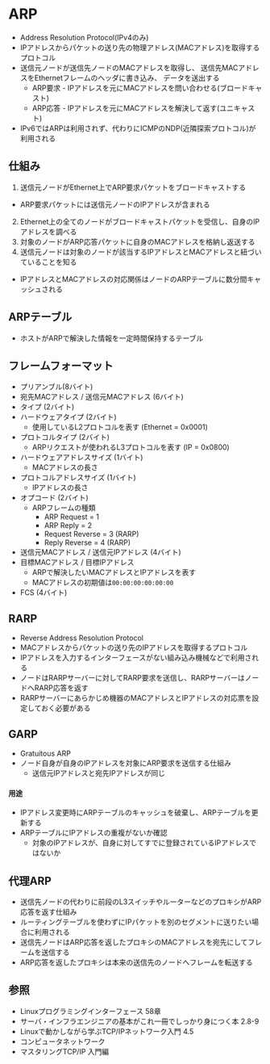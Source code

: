 # ARP
- Address Resolution Protocol(IPv4のみ)
- IPアドレスからパケットの送り先の物理アドレス(MACアドレス)を取得するプロトコル
- 送信元ノードが送信先ノードのMACアドレスを取得し、
  送信先MACアドレスをEthernetフレームのヘッダに書き込み、
  データを送出する
  - ARP要求 - IPアドレスを元にMACアドレスを問い合わせる(ブロードキャスト)
  - ARP応答 - IPアドレスを元にMACアドレスを解決して返す(ユニキャスト)
- IPv6ではARPは利用されず、代わりにICMPのNDP(近隣探索プロトコル)が利用される

## 仕組み
1. 送信元ノードがEthernet上でARP要求パケットをブロードキャストする
  - ARP要求パケットには送信元ノードのIPアドレスが含まれる
2. Ethernet上の全てのノードがブロードキャストパケットを受信し、自身のIPアドレスを調べる
3. 対象のノードがARP応答パケットに自身のMACアドレスを格納し返送する
4. 送信元ノードは対象のノードが該当するIPアドレスとMACアドレスと紐づいていることを知る
  - IPアドレスとMACアドレスの対応関係はノードのARPテーブルに数分間キャッシュされる

## ARPテーブル
- ホストがARPで解決した情報を一定時間保持するテーブル

## フレームフォーマット
- プリアンブル(8バイト)
- 宛先MACアドレス / 送信元MACアドレス (6バイト)
- タイプ (2バイト)
- ハードウェアタイプ (2バイト)
  - 使用しているL2プロトコルを表す (Ethernet = 0x0001)
- プロトコルタイプ (2バイト)
  - ARPリクエストが使われるL3プロトコルを表す (IP = 0x0800)
- ハードウェアアドレスサイズ (1バイト)
  - MACアドレスの長さ
- プロトコルアドレスサイズ (1バイト)
  - IPアドレスの長さ
- オプコード (2バイト)
  - ARPフレームの種類
    - ARP Request = 1
    - ARP Reply = 2
    - Request Reverse = 3 (RARP)
    - Reply Reverse = 4 (RARP)
- 送信元MACアドレス / 送信元IPアドレス (4バイト)
- 目標MACアドレス / 目標IPアドレス
  - ARPで解決したいMACアドレスとIPアドレスを表す
  - MACアドレスの初期値は`00:00:00:00:00:00`
- FCS (4バイト)

## RARP
- Reverse Address Resolution Protocol
- MACアドレスからパケットの送り先のIPアドレスを取得するプロトコル
- IPアドレスを入力するインターフェースがない組み込み機械などで利用される
- ノードはRARPサーバーに対してRARP要求を送信し、RARPサーバーはノードへRARP応答を返す
- RARPサーバーにあらかじめ機器のMACアドレスとIPアドレスの対応票を設定しておく必要がある

## GARP
- Gratuitous ARP
- ノード自身が自身のIPアドレスを対象にARP要求を送信する仕組み
  - 送信元IPアドレスと宛先IPアドレスが同じ

#### 用途
- IPアドレス変更時にARPテーブルのキャッシュを破棄し、ARPテーブルを更新する
- ARPテーブルにIPアドレスの重複がないか確認
  - 対象のIPアドレスが、自身に対してすでに登録されているIPアドレスではないか

## 代理ARP
- 送信先ノードの代わりに前段のL3スイッチやルーターなどのプロキシがARP応答を返す仕組み
- ルーティングテーブルを使わずにIPパケットを別のセグメントに送りたい場合に利用される
- 送信先ノードはARP応答を返したプロキシのMACアドレスを宛先にしてフレームを送信する
- ARP応答を返したプロキシは本来の送信先のノードへフレームを転送する

## 参照
- Linuxプログラミングインターフェース 58章
- サーバ・インフラエンジニアの基本がこれ一冊でしっかり身につく本 2.8-9
- Linuxで動かしながら学ぶTCP/IPネットワーク入門 4.5
- コンピュータネットワーク
- マスタリングTCP/IP 入門編
